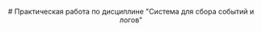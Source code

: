 <p style="text-align: center;"> # Практическая работа по дисциплине "Система для сбора событий и логов" </p>
